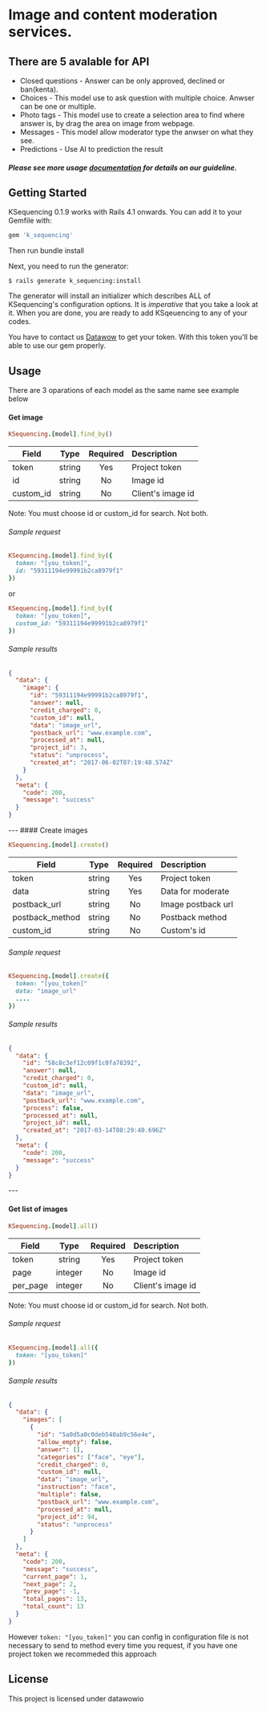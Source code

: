 # Image and content moderation services.


## There are 5 avalable for API 
* Closed questions - Answer can be only approved, declined or ban(kenta).
* Choices - This model use to ask question with multiple choice. Anwser can be one or multiple.
* Photo tags - This model use to create a selection area to find where answer is, by drag the area on image from webpage.
* Messages - This model allow moderator type the anwser on what they see.
* Predictions - Use AI to prediction the result

##### Please see more usage [documentation](docs/documentation.md) for details on our guideline.



## Getting Started

KSequencing 0.1.9 works with Rails 4.1 onwards. You can add it to your Gemfile with:
```ruby
gem 'k_sequencing'
```
Then run bundle install

Next, you need to run the generator:

```console
$ rails generate k_sequencing:install
```

The generator will install an initializer which describes ALL of KSequencing's configuration options. It is *imperative* that you take a look at it. When you are done, you are ready to add KSqeuencing to any of your codes.

You have to contact us [Datawow](https://datawow.io/pages/contact) to get your token. With this token you'll be able to use our gem properly.

## Usage
There are 3 oparations of each model as the same name see example below

#### Get image
```ruby
KSequencing.[model].find_by()
```

| Field        | Type           | Required  | Description |
| ------------- |:-------------:| :----:| :-----|
|token | string     |    Yes | Project token |
| id	     | string      |   No | Image id|
|custom_id | string     |    No | Client's image id |\

Note: You must choose id or custom_id for search. Not both.

###### Sample request

```ruby
KSequencing.[model].find_by({
  token: "[you_token]",
  id: "59311194e99991b2ca8979f1"
})
```

or

```ruby
KSequencing.[model].find_by({
  token: "[you_token]",
  custom_id: "59311194e99991b2ca8979f1"
})
```

###### Sample results
```json
{
  "data": {
    "image": {
      "id": "59311194e99991b2ca8979f1",
      "answer": null,
      "credit_charged": 0,
      "custom_id": null,
      "data": "image_url",
      "postback_url": "www.example.com",
      "processed_at": null,
      "project_id": 3,
      "status": "unprocess",
      "created_at": "2017-06-02T07:19:48.574Z"
    }
  },
  "meta": {
    "code": 200,
    "message": "success"
  }
}
```
<Enter>
---
#### Create images

```ruby
KSequencing.[model].create()
```

| Field        | Type           | Required  | Description |
| ------------- |:-------------:| :-----:| :-----|
|token | string     |    Yes | Project token |
| data     | 	string | Yes |Data for moderate|
| postback_url	     | string      | No | Image postback url|
| postback_method     | 	string | No |Postback method|
| custom_id	     | string      |   No |Custom's id|

###### Sample request

```ruby
KSequencing.[model].create({
  token: "[you_token]"
  data: "image_url"
  ....
})
```

###### Sample results
```json
{
  "data": {
    "id": "58c8c3ef12c09f1c0fa78392",
    "answer": null,
    "credit_charged": 0,
    "custom_id": null,
    "data": "image_url",
    "postback_url": "www.example.com",
    "process": false,
    "processed_at": null,
    "project_id": null,
    "created_at": "2017-03-14T08:29:40.696Z"
  },
  "meta": {
    "code": 200,
    "message": "success"
  }
}
```
<Enter>
---

#### Get list of images
```ruby
KSequencing.[model].all()
```

| Field        | Type           | Required  | Description |
| ------------- |:-------------:| :----:| :-----|
|token | string     |    Yes | Project token |
| page	     | integer       |   No | Image id|
|per_page | integer      |    No | Client's image id |\

Note: You must choose id or custom_id for search. Not both.

###### Sample request

```ruby
KSequencing.[model].all({
  token: "[you_token]"
})
```


###### Sample results
```json
{
  "data": {
    "images": [
      {
        "id": "5a0d5a0c0deb540ab9c56e4e",
        "allow_empty": false,
        "answer": [],
        "categories": ["face", "eye"],
        "credit_charged": 0,
        "custom_id": null,
        "data": "image_url",
        "instruction": "face",
        "multiple": false,
        "postback_url": "www.example.com",
        "processed_at": null,
        "project_id": 94,
        "status": "unprocess"
      }
    ]
  },
  "meta": {
    "code": 200,
    "message": "success",
    "current_page": 1,
    "next_page": 2,
    "prev_page": -1,
    "total_pages": 13,
    "total_count": 13
  }
}
```
<Enter>

However `token: "[you_token]"` you can config in configuration file is not necessary to send to method every time you request, if you have one project token we recommeded this approach

## License

This project is licensed under datawowio
